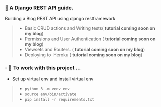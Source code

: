 
### 🔭 A Django REST API guide.
Building a Blog REST API using django restframework

> - Basic CRUD actions and Writing tests( **tutorial coming soon on my blog**)
> - Permissions and User Authentication  ( **tutorial coming soon on my blog**)
> - Viewsets and Routers.  ( **tutorial coming soon on my blog**)
> - Deploying to  Heroku ( **tutorial coming soon on my blog**)

### - 🌱 To work with this project ...
- Set up virtual env and install virtual env
> - `python 3 -m venv env` 
> - `source env/bin/activate` 
> - `pip install -r requirements.txt`




